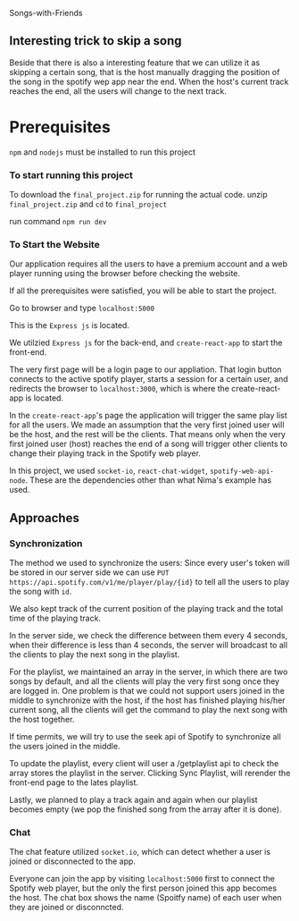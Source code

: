 Songs-with-Friends

## Interesting trick to skip a song

Beside that there is also a interesting feature that we can utilize it as skipping a certain song, that is the host manually dragging the position of the song in the spotify wep app near the end. When the host's current track reaches the end, all the users will change to the next track.
# Prerequisites

`npm` and `nodejs` must be installed to run this project

### To start running this project

To download the `final_project.zip` for running the actual code.
unzip `final_project.zip` and `cd` to `final_project`

run command `npm run dev`

### To Start the Website

Our application requires all the users to have a premium account and a web player running using the browser before checking the website.

If all the prerequisites were satisfied, you will be able to start the project.

Go to browser and type `localhost:5000`

This is the `Express js` is located.

We utilzied `Express js` for the back-end, and `create-react-app` to start the front-end.


The very first page will be a login page to our appliation. 
That login button connects to the active spotify player, starts a session for a certain user, and redirects the browser to `localhost:3000`, which is where the create-react-app is located.


In the `create-react-app`'s page the application will trigger the same play list for all the users. We made an assumption that the very first joined user will be the host, and the rest will be the clients. 
That means only when the very first joined user (host) reaches the end of a song will trigger other clients to change their playing track in the Spotify web player.

In this project, we used `socket-io`, `react-chat-widget`,  `spotify-web-api-node`. These are the dependencies other than what Nima's example has used.

## Approaches

### Synchronization

The method we used to synchronize the users: Since every user's token will be stored in our server side we can use `PUT https://api.spotify.com/v1/me/player/play/{id}` to tell all the users to play the song with `id`.

We also kept track of the current position of the playing track and the total time of the playing track.

In the server side, we check the difference between them every 4 seconds, when their difference is less than 4 seconds, the server will broadcast to all the clients to play the next song in the playlist.

For the playlist, we maintained an array in the server, in which there are two songs by default, and all the clients will play the very first song once they are logged in. 
One problem is that we could not support users joined in the middle to synchronize with the host, if the host has finished playing his/her current song, all the clients will get the command to play the next song with the host together.

If time permits, we will try to use the seek api of Spotify to synchronize all the users joined in the middle.

To update the playlist, every client will user a /getplaylist api to check the array stores the playlist in the server. Clicking Sync Playlist, will rerender the front-end page to the lates playlist.

Lastly, we planned to play a track again and again when our playlist becomes empty (we pop the finished song from the array after it is done).

### Chat

The chat feature utilized `socket.io`, which can detect whether a user is joined or disconnected to the app.

Everyone can join the app by visiting `localhost:5000` first to connect the Spotify web player, but the only the first person joined this app becomes the host. The chat box shows the name (Spoitfy name) of each user when they are joined or disconncted.

